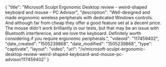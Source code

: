 {
    "title": "Microsoft Sculpt Ergonomic Desktop review - weird-shaped keyboard and mouse - PC Advisor",
    "description": "Well-designed and made ergonomic wireless peripherals with dedicated Windows controls. And although far from cheap they offer a good feature set at a decent price. The mouse didn't work brilliantly in our tests, but that may be an issue with Bluetooth interference, and we love the keyboard. Definitely worth considering if you require ergonomic peripherals.",
    "videoid": "117459402",
    "date_created": "1505239868",
    "date_modified": "1505239868",
    "type": "captivate",
    "layout": "video",
    "url": "\/v\/microsoft-sculpt-ergonomic-desktop-review-weird-shaped-keyboard-and-mouse-pc-advisor\/117459402"
}